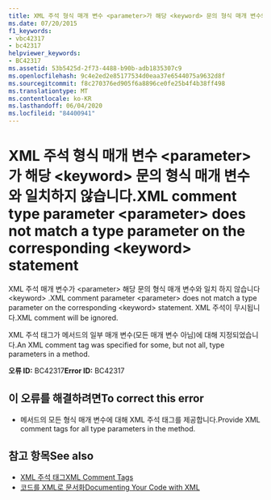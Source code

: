 ```yaml
---
title: XML 주석 형식 매개 변수 <parameter>가 해당 <keyword> 문의 형식 매개 변수와 일치하지 않습니다.
ms.date: 07/20/2015
f1_keywords:
- vbc42317
- bc42317
helpviewer_keywords:
- BC42317
ms.assetid: 53b5425d-2f73-4488-b90b-adb1835307c9
ms.openlocfilehash: 9c4e2ed2e85177534d0eaa37e6544075a9632d8f
ms.sourcegitcommit: f8c270376ed905f6a8896ce0fe25b4f4b38ff498
ms.translationtype: MT
ms.contentlocale: ko-KR
ms.lasthandoff: 06/04/2020
ms.locfileid: "84400941"
---
```

# <a name="xml-comment-type-parameter-parameter-does-not-match-a-type-parameter-on-the-corresponding-keyword-statement"></a><span data-ttu-id="ebfe4-102">XML 주석 형식 매개 변수 \<parameter>가 해당 \<keyword> 문의 형식 매개 변수와 일치하지 않습니다.</span><span class="sxs-lookup"><span data-stu-id="ebfe4-102">XML comment type parameter \<parameter> does not match a type parameter on the corresponding \<keyword> statement</span></span>
<span data-ttu-id="ebfe4-103">XML 주석 매개 변수가 \<parameter> 해당 문의 형식 매개 변수와 일치 하지 않습니다 \<keyword> .</span><span class="sxs-lookup"><span data-stu-id="ebfe4-103">XML comment parameter \<parameter> does not match a type parameter on the corresponding \<keyword> statement.</span></span> <span data-ttu-id="ebfe4-104">XML 주석이 무시됩니다.</span><span class="sxs-lookup"><span data-stu-id="ebfe4-104">XML comment will be ignored.</span></span>  
  
 <span data-ttu-id="ebfe4-105">XML 주석 태그가 메서드의 일부 매개 변수(모든 매개 변수 아님)에 대해 지정되었습니다.</span><span class="sxs-lookup"><span data-stu-id="ebfe4-105">An XML comment tag was specified for some, but not all, type parameters in a method.</span></span>  
  
 <span data-ttu-id="ebfe4-106">**오류 ID:** BC42317</span><span class="sxs-lookup"><span data-stu-id="ebfe4-106">**Error ID:** BC42317</span></span>  
  
## <a name="to-correct-this-error"></a><span data-ttu-id="ebfe4-107">이 오류를 해결하려면</span><span class="sxs-lookup"><span data-stu-id="ebfe4-107">To correct this error</span></span>  
  
- <span data-ttu-id="ebfe4-108">메서드의 모든 형식 매개 변수에 대해 XML 주석 태그를 제공합니다.</span><span class="sxs-lookup"><span data-stu-id="ebfe4-108">Provide XML comment tags for all type parameters in the method.</span></span>  
  
## <a name="see-also"></a><span data-ttu-id="ebfe4-109">참고 항목</span><span class="sxs-lookup"><span data-stu-id="ebfe4-109">See also</span></span>

- [<span data-ttu-id="ebfe4-110">XML 주석 태그</span><span class="sxs-lookup"><span data-stu-id="ebfe4-110">XML Comment Tags</span></span>](../language-reference/xmldoc/index.md)
- [<span data-ttu-id="ebfe4-111">코드를 XML로 문서화</span><span class="sxs-lookup"><span data-stu-id="ebfe4-111">Documenting Your Code with XML</span></span>](../programming-guide/program-structure/documenting-your-code-with-xml.md)
